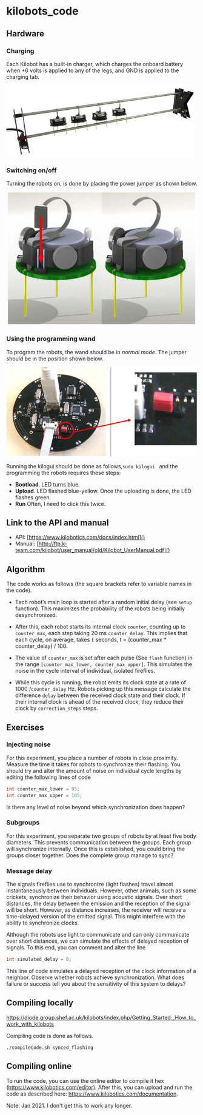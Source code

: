 # kilobots_code

## Hardware

### Charging

Each Kilobot has a built-in charger, which charges the onboard battery when +6 volts is applied to any of the legs, and GND is applied to the charging tab.

![](misc/charger.png) 


### Switching on/off

Turning the robots on, is done by placing the power jumper as shown below.

![](misc/power.png) 

### Using the programming wand

To program the robots, the wand should be in *normal mode*. The jumper should be in the position shown below.

![programmer](misc/programmer.png)

Running the kilogui should be done as follows,`sudo kilogui ` and the programming the robots requires these steps:

+ **Bootload**. LED turns blue.
+ **Upload**. LED flashed blue-yellow. Once the uploading is done, the LED flashes green.
+ **Run**  Often, I need to click this twice.



## Link to the API and manual

+ API: [https://www.kilobotics.com/docs/index.html]()
+ Manual: [http://ftp.k-team.com/kilobot/user_manual/old/Kilobot_UserManual.pdf]()

## Algorithm

The code works as follows (the square brackets refer to variable names in the code). 

+ Each robot’s main loop is started after a random initial delay (see `setup` function). This maximizes the probability of the robots being initially desynchronized. 

+ After this, each robot starts its internal clock `counter`, counting up to `counter_max`, each step taking 20 ms `counter_delay`. This implies that each cycle, on average, takes `t` seconds, t  = (counter_max * counter_delay) / 100.


+ The value of `counter_max` is set after each pulse (See `flash` function) in the range `[counter_max_lower, counter_max_upper]`. This simulates the noise in the cycle interval of individual, isolated fireflies. 
+ While this cycle is running, the robot emits its clock state at a rate of 1000 /`counter_delay` Hz. Robots picking up this message calculate the difference `delay` between the received clock state and their clock. If their internal clock is ahead of the received clock, they reduce their clock by `correction_steps` steps.

## Exercises

### Injecting noise

For this experiment, you place a number of robots in close proximity. Measure the time it takes for robots to synchronize their flashing. You should try and alter the amount of noise on individual cycle lengths by editing the following lines of code 

```c
int counter_max_lower = 95;
int counter_max_upper = 105;
```

Is there any level of noise beyond which synchronization does happen?

### Subgroups

For this experiment, you separate two groups of robots by at least five body diameters. This prevents communication between the groups. Each group will synchronize internally. Once this is established, you could bring the groups closer together. Does the complete group manage to sync? 

### Message delay

The signals fireflies use to synchronize (light flashes) travel almost instantaneously between individuals. However, other animals, such as some crickets, synchronize their behavior using acoustic signals. Over short distances, the delay between the emission and the reception of the signal will be short. However, as distance increases, the receiver will receive a time-delayed version of the emitted signal. This might interfere with the ability to synchronize clocks. 

Although the robots use light to communicate and can only communicate over short distances, we can simulate the effects of delayed reception of signals. To this end, you can comment and alter the line

```c
int simulated_delay = 0;
```

This line of code simulates a delayed reception of the clock information of a neighbor. Observe whether robots achieve synchronization. What does failure or success tell you about the sensitivity of this system to delays?




## Compiling locally 

https://diode.group.shef.ac.uk/kilobots/index.php/Getting_Started:_How_to_work_with_kilobots

Compiling code is done as follows.

```
./compileCode.sh synced_flashing
```

## Compiling online

To run the code, you can use the online editor to compile it hex (https://www.kilobotics.com/editor). After this, you can upload and run the code as described here: https://www.kilobotics.com/documentation.  

Note: Jan 2021. I don't get this to work any longer.